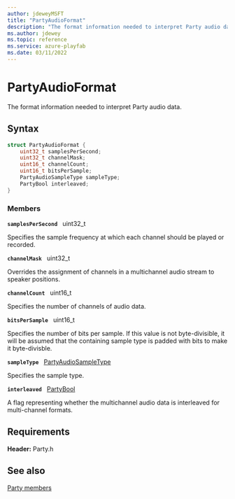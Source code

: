 ```yaml
---
author: jdeweyMSFT
title: "PartyAudioFormat"
description: "The format information needed to interpret Party audio data."
ms.author: jdewey
ms.topic: reference
ms.service: azure-playfab
ms.date: 03/11/2022
---
```


# PartyAudioFormat  

The format information needed to interpret Party audio data.  

## Syntax  
  
```cpp
struct PartyAudioFormat {  
    uint32_t samplesPerSecond;  
    uint32_t channelMask;  
    uint16_t channelCount;  
    uint16_t bitsPerSample;  
    PartyAudioSampleType sampleType;  
    PartyBool interleaved;  
}  
```
  
### Members  
  
**`samplesPerSecond`** &nbsp; uint32_t  
  
Specifies the sample frequency at which each channel should be played or recorded.
  
**`channelMask`** &nbsp; uint32_t  
  
Overrides the assignment of channels in a multichannel audio stream to speaker positions.
  
**`channelCount`** &nbsp; uint16_t  
  
Specifies the number of channels of audio data.
  
**`bitsPerSample`** &nbsp; uint16_t  
  
Specifies the number of bits per sample. If this value is not byte-divisible, it will be assumed that the containing sample type is padded with bits to make it byte-divisble.
  
**`sampleType`** &nbsp; [PartyAudioSampleType](../enums/partyaudiosampletype.md)  
  
Specifies the sample type.
  
**`interleaved`** &nbsp; [PartyBool](../typedefs.md)  
  
A flag representing whether the multichannel audio data is interleaved for multi-channel formats.
  
  
## Requirements  
  
**Header:** Party.h
  
## See also  
[Party members](../party_members.md)  

  
  
